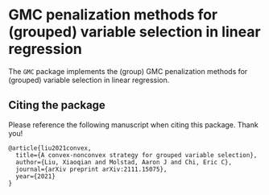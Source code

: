 # GMC penalization methods for (grouped) variable selection in linear regression

The `GMC` package implements the (group) GMC penalization methods for (grouped) variable selection in linear regression.


## Citing the package

Please reference the following manuscript when citing this package.  Thank you!

```
@article{liu2021convex,
  title={A convex-nonconvex strategy for grouped variable selection},
  author={Liu, Xiaoqian and Molstad, Aaron J and Chi, Eric C},
  journal={arXiv preprint arXiv:2111.15075},
  year={2021}
}

```
